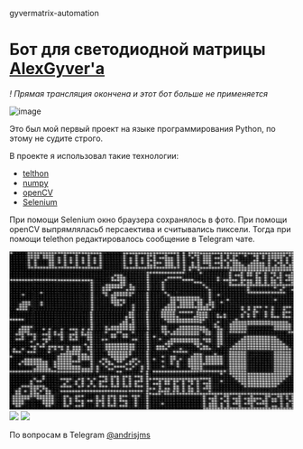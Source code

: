 gyvermatrix-automation
# Бот для светодиодной матрицы [AlexGyver'а](https://www.youtube.com/channel/UCgtAOyEQdAyjvm9ATCi_Aig)
*! Прямая трансляция окончена и этот бот больше не применяется*

![image](https://user-images.githubusercontent.com/58335696/113860527-6cc2c080-97a6-11eb-8d70-96dfca608f23.png)

Это был мой первый проект на языке программирования Python, по этому не судите строго.

В проекте я использовал такие технологии:
+ [telthon](https://docs.telethon.dev/en/latest/)
+ [numpy](https://numpy.org/)
+ [openCV](https://github.com/opencv/opencv-python)
+ [Selenium](https://selenium-python.readthedocs.io/)

При помощи Selenium окно браузера сохранялось в фото. При помощи openCV выпрямляласьб персаектива и считывались пиксели. Тогда при помощи telethon редактировалось сообщение в Telegram чате.

<img src="/result.png" width="750" />

<img src="https://user-images.githubusercontent.com/58335696/113860707-a1cf1300-97a6-11eb-8248-51f6dfae49b0.png" width="200" />

<img src="https://user-images.githubusercontent.com/58335696/113860733-a8f62100-97a6-11eb-85ec-8d027b3be4a9.png" width="200" />

По вопросам в Telegram [@andrisjms](https://t.me/andrisjms)